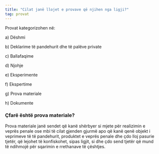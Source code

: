 ```yaml
---
title: "Cilat janë llojet e provave që njihen nga ligji?"
tag: provat
---
```


Provat kategorizohen në:

a)	Dëshmi

b)	Deklarime të pandehurit dhe të palëve private

c)	Ballafaqime

d)	Njohje

e)	Eksperimente

f)	Ekspertime

g)	Prova materiale

h)	Dokumente


###	Çfarë është prova materiale?

Prova materiale janë sendet që kanë shërbyer si mjete për realizimin e veprës penale ose mbi
të cilat gjenden gjurmë apo që kanë qenë objekt i veprimeve të të pandehurit, produktet e veprës
penale dhe çdo lloj pasurie tjetër, që lejohet të konfiskohet, sipas ligjit, si dhe çdo send tjetër që mund të ndihmojë për sqarimin e rrethanave të çështjes.

